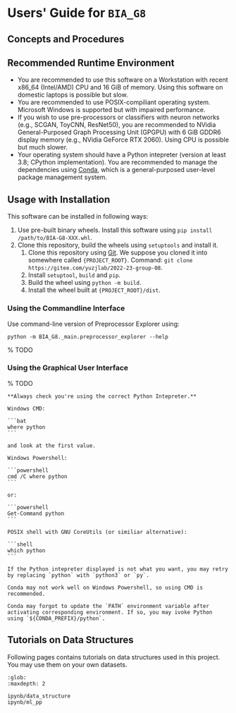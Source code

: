 # Users' Guide for `BIA_G8`

## Concepts and Procedures


## Recommended Runtime Environment

- You are recommended to use this software on a Workstation with recent x86\_64 (Intel/AMD) CPU and 16 GiB of memory. Using this software on domestic laptops is possible but slow.
- You are recommended to use POSIX-compiliant operating system.  Microsoft Windows is supported but with impaired performance.
- If you wish to use pre-processors or classifiers with neuron networks (e.g., SCGAN, ToyCNN, ResNet50), you are recommended to NVidia General-Purposed Graph Processing Unit (GPGPU) with 6 GiB GDDR6 display memory (e.g., NVidia GeForce RTX 2060). Using CPU is possible but much slower.
- Your operating system should have a Python intepreter (version at least 3.8; CPython implementation). You are recommended to manage the dependencies using [Conda](https://docs.conda.io/), which is a general-purposed user-level package management system.

## Usage with Installation

This software can be installed in following ways:

1. Use pre-built binary wheels. Install this software using `pip install /path/to/BIA-G8-XXX.whl`.
2. Clone this repository, build the wheels using `setuptools` and install it.
    1. Clone this repository using [Git](https://git-scm.com). We suppose you cloned it into somewhere called `{PROJECT_ROOT}`. Command: `git clone https://gitee.com/yuzjlab/2022-23-group-08`.
    2. Install `setuptool`, `build` and `pip`.
    3. Build the wheel using `python -m build`.
    4. Install the wheel built at `{PROJECT_ROOT}/dist`.

### Using the Commandline Interface

Use command-line version of Preprocessor Explorer using:

```shell
python -m BIA_G8._main.preprocessor_explorer --help
```

% TODO

### Using the Graphical User Interface

% TODO

````{hint}
**Always check you're using the correct Python Intepreter.**

Windows CMD:

```bat
where python
```

and look at the first value.

Windows Powershell:

```powershell
cmd /C where python
```

or:

```powershell
Get-Command python
```

POSIX shell with GNU CoreUtils (or similiar alternative):

```shell
which python
```

If the Python intepreter displayed is not what you want, you may retry by replacing `python` with `python3` or `py`.

Conda may not work well on Windows Powershell, so using CMD is recommended.

Conda may forgot to update the `PATH` environment variable after activating corresponding environment. If so, you may ivoke Python using `${CONDA_PREFIX}/python`.
````

## Tutorials on Data Structures

Following pages contains tutorials on data structures used in this project. You may use them on your own datasets.


```{toctree}
:glob:
:maxdepth: 2

ipynb/data_structure
ipynb/ml_pp
```
